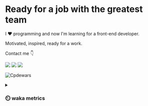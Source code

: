 # Ready for a job with the greatest team

I :heart: programming and now I'm learning for a front-end developer.

Motivated, inspired, ready for a work.

Contact me :point_down:

<a href="https://vk.com/pppershin"><img src="https://img.shields.io/badge/VK--red?style=social&logo=vk"></a>
<a href="https://t.me/pppershin"><img src="https://img.shields.io/badge/telegram--red?style=social&logo=telegram"></a>
<a href="mailto:pershin.daniil.e@gmail.com"><img src="https://img.shields.io/badge/Gmail--red?style=social&logo=gmail"></a>
<!-- <a href=""><img src="https://img.shields.io/badge/blog--red?style=social"></a>
</p> -->

![Cpdewars](https://www.codewars.com/users/DANPER/badges/small)

<details><summary><h3> ⏲️ waka metrics </h3></summary>
<p>

  <!--START_SECTION:waka-->
  
![Code Time](http://img.shields.io/badge/Code%20Time-5%20hrs%2039%20mins-blue)

![Profile Views](http://img.shields.io/badge/Profile%20Views-427-blue)

**🐱 My GitHub Data** 

> 🏆 217 Contributions in the Year 2022
 > 
> 📦 2.7 kB Used in GitHub's Storage 
 > 
> 🚫 Not Opted to Hire
 > 
> 📜 9 Public Repositories 
 > 
> 🔑 5 Private Repositories  
 > 
**I'm an Early 🐤** 

```text
🌞 Morning    11 commits     █░░░░░░░░░░░░░░░░░░░░░░░░   4.64% 
🌆 Daytime    108 commits    ███████████░░░░░░░░░░░░░░   45.57% 
🌃 Evening    75 commits     ████████░░░░░░░░░░░░░░░░░   31.65% 
🌙 Night      43 commits     ████░░░░░░░░░░░░░░░░░░░░░   18.14%

```
📅 **I'm Most Productive on Thursday** 

```text
Monday       32 commits     ███░░░░░░░░░░░░░░░░░░░░░░   13.5% 
Tuesday      30 commits     ███░░░░░░░░░░░░░░░░░░░░░░   12.66% 
Wednesday    39 commits     ████░░░░░░░░░░░░░░░░░░░░░   16.46% 
Thursday     45 commits     ████░░░░░░░░░░░░░░░░░░░░░   18.99% 
Friday       31 commits     ███░░░░░░░░░░░░░░░░░░░░░░   13.08% 
Saturday     17 commits     █░░░░░░░░░░░░░░░░░░░░░░░░   7.17% 
Sunday       43 commits     ████░░░░░░░░░░░░░░░░░░░░░   18.14%

```


📊 **This Week I Spent My Time On** 

```text
⌚︎ Time Zone: Europe/Moscow

💬 Programming Languages: 
JavaScript               1 hr 39 mins        ██████░░░░░░░░░░░░░░░░░░░   23.93% 
Bash                     1 hr 8 mins         ████░░░░░░░░░░░░░░░░░░░░░   16.56% 
Git Config               1 hr                ███░░░░░░░░░░░░░░░░░░░░░░   14.63% 
Git                      39 mins             ██░░░░░░░░░░░░░░░░░░░░░░░   9.42% 
Other                    36 mins             ██░░░░░░░░░░░░░░░░░░░░░░░   8.77%

🔥 Editors: 
Neovim                   3 hrs 16 mins       ███████████████░░░░░░░░░░   60.19% 
VS Code                  2 hrs 10 mins       ██████████░░░░░░░░░░░░░░░   39.81%

🐱‍💻 Projects: 
frontend-project-lvl2    1 hr 28 mins        █████░░░░░░░░░░░░░░░░░░░░   22.76% 
hexlet-sicp              1 hr 18 mins        █████░░░░░░░░░░░░░░░░░░░░   20.09% 
Unknown Project          1 hr 2 mins         ████░░░░░░░░░░░░░░░░░░░░░   16.03% 
dp                       1 hr 1 min          ████░░░░░░░░░░░░░░░░░░░░░   15.8% 
pppershin                56 mins             ███░░░░░░░░░░░░░░░░░░░░░░   14.54%

💻 Operating System: 
Linux                    5 hrs 26 mins       █████████████████████████   100.0%

```

**I Mostly Code in JavaScript** 

```text
JavaScript               4 repos             ███████████░░░░░░░░░░░░░░   44.44% 
HTML                     2 repos             █████░░░░░░░░░░░░░░░░░░░░   22.22% 
Lua                      1 repo              ██░░░░░░░░░░░░░░░░░░░░░░░   11.11% 
Racket                   1 repo              ██░░░░░░░░░░░░░░░░░░░░░░░   11.11% 
Python                   1 repo              ██░░░░░░░░░░░░░░░░░░░░░░░   11.11%

```


**Timeline**

![Chart not found](https://raw.githubusercontent.com/pppershin/pppershin/main/charts/bar_graph.png) 


 Last Updated on 14/08/2022 11:23:40 UTC
<!--END_SECTION:waka-->

</p>
</details>
